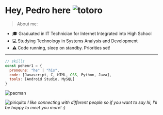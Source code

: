 # Hey, Pedro here ![totoro](https://imgur.com/9c8zHF4)

> About me:
- :mortar_board: Graduated in IT Technician for Internet Integrated into High School       
- :computer: Studying Technology in Systems Analysis and Development
- :warning: Code running, sleep on standby. Priorities set!
---
                                                                                                                         
```javascript
// skills
const pehenr1 = {
  pronouns: "he" | "his",
  code: [Javascript, C, HTML, CSS, Python, Java],
  tools: [Android Studio, MySQL]
}
```


![pacman](https://user-images.githubusercontent.com/74038190/212284158-e840e285-664b-44d7-b79b-e264b5e54825.gif)


![piriquito](https://camo.githubusercontent.com/f53c0bfbaab03fb628447c8c37d2ea7d78f61528e1c8d14795d363f46e47f01f/68747470733a2f2f63756c746f667468657061727479706172726f742e636f6d2f706172726f74732f68642f737461626c65706172726f742e676966) _I like connecting with different people so if you want to say hi, I'll be happy to meet you more! :)_

